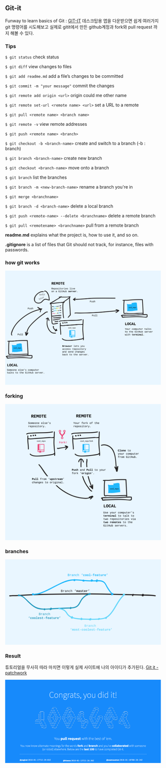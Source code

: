 ## Git-it

Funway to learn basics of Git : [GIT-IT](https://github.com/jlord/git-it-electron) 데스크탑용 앱을 다운받으면 쉽게 여러가지 git 명령어를 시도해보고 실제로 gitit에서 만든 github계정과 fork와 pull request 까지 해볼 수 있다.

### Tips

`$ git status`   check status

`$ git diff`   view changes to files

`$ git add readme.md`	add a file’s changes to be committed

`$ git commit -m "your message"` commit the changes

`$ git remote add origin <url>`   origin could me other name

`$ git remote set-url <remote name> <url>` 	set a URL to a remote

`$ git pull <remote name> <branch name>` 

`$ git remote -v`	view remote addresses

`$ git push <remote name> <branch>`

`$ git checkout -b <branch-name>` create and switch to a branch (-b : branch)

`$ git branch <branch-name>` create new branch

`$ git checkout <branch-name>` move onto a branch

`$ git branch` list the branches

`$ git branch -m <new-branch-name>` rename a branch you're in

`$ git merge <branchname>`

`$ git branch -d <branch-name>` delete a local branch

`$ git push <remote-name> --delete <branchname>` delete a remote branch

`$ git pull <remotename> <branchname>` pull from a remote branch

**readme.md** explains what the project is, how to use it, and so on.

**.gitignore** is a list of files that Git should not track, for instance, files with passwords.


### how git works
![how git works-screenshot](img/gitit01.png "gitit screenshot")

### forking
![how fork works-screenshot](img/gitit02.png "gitit screenshot")

### branches
![how branches work-screenshot](img/gitit03.png "gitit screenshot")


### Result
튜토리얼을 무사히 따라 마치면 이렇게 실제 사이트에 나의 아이디가 추가된다.
[Git it - patchwork](http://jlord.us/patchwork/)

![gitit-result-screenshot](img/gitit04.png "gitit screenshot")

